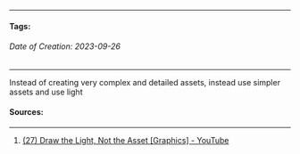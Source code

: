 __________________________________________________________________________
#### **Tags:** 
###### *Date of Creation: 2023-09-26*
__________________________________________________________________________

Instead of creating very complex and detailed assets, instead use simpler assets and use light
#### Sources:
__________________________________________________________________________
1. [(27) Draw the Light, Not the Asset [Graphics] - YouTube](https://www.youtube.com/watch?v=FuAtKjEuck8&list=PLgKCjZ2WsVLSllvUzbkHIQurVIJdhAQ4m&index=10&ab_channel=MasahiroSakuraionCreatingGames)
